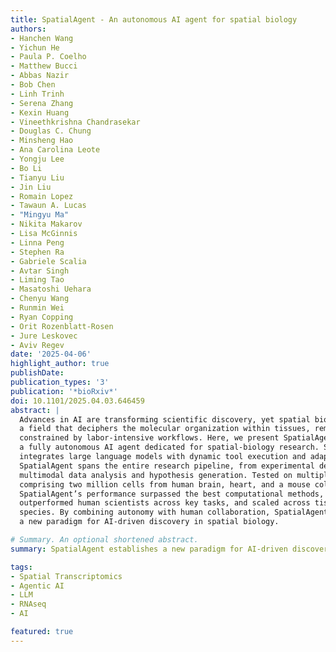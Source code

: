 ```yaml
---
title: SpatialAgent - An autonomous AI agent for spatial biology
authors:
- Hanchen Wang
- Yichun He
- Paula P. Coelho
- Matthew Bucci
- Abbas Nazir
- Bob Chen
- Linh Trinh
- Serena Zhang
- Kexin Huang
- Vineethkrishna Chandrasekar
- Douglas C. Chung
- Minsheng Hao
- Ana Carolina Leote
- Yongju Lee
- Bo Li
- Tianyu Liu
- Jin Liu
- Romain Lopez
- Tawaun A. Lucas
- "Mingyu Ma"
- Nikita Makarov
- Lisa McGinnis
- Linna Peng
- Stephen Ra
- Gabriele Scalia
- Avtar Singh
- Liming Tao
- Masatoshi Uehara
- Chenyu Wang
- Runmin Wei
- Ryan Copping
- Orit Rozenblatt-Rosen
- Jure Leskovec
- Aviv Regev
date: '2025-04-06'
highlight_author: true
publishDate:
publication_types: '3'
publication: '*bioRxiv*'
doi: 10.1101/2025.04.03.646459
abstract: |
  Advances in AI are transforming scientific discovery, yet spatial biology,
  a field that deciphers the molecular organization within tissues, remains
  constrained by labor-intensive workflows. Here, we present SpatialAgent,
  a fully autonomous AI agent dedicated for spatial-biology research. SpatialAgent
  integrates large language models with dynamic tool execution and adaptive reasoning.
  SpatialAgent spans the entire research pipeline, from experimental design to
  multimodal data analysis and hypothesis generation. Tested on multiple datasets
  comprising two million cells from human brain, heart, and a mouse colon colitis model,
  SpatialAgent’s performance surpassed the best computational methods, matched or
  outperformed human scientists across key tasks, and scaled across tissues and
  species. By combining autonomy with human collaboration, SpatialAgent establishes
  a new paradigm for AI-driven discovery in spatial biology.

# Summary. An optional shortened abstract.
summary: SpatialAgent establishes a new paradigm for AI-driven discovery in spatial biology.

tags:
- Spatial Transcriptomics
- Agentic AI
- LLM
- RNAseq
- AI

featured: true
---
```

